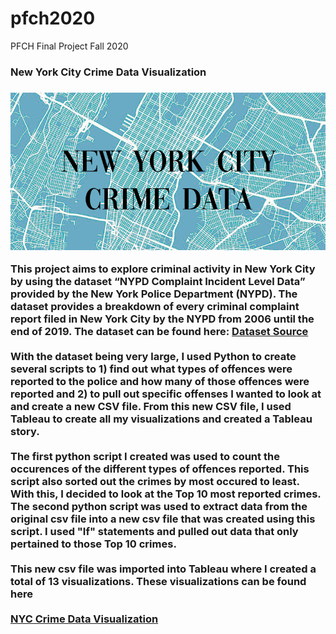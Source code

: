 # pfch2020
PFCH Final Project Fall 2020
<h3>New York City Crime Data Visualization<h3>

 <img src="NYC header image.jpg"/>
 
<p>This project aims to explore criminal activity in New York City by using the dataset “NYPD Complaint Incident Level Data” provided by the New York Police Department (NYPD). The dataset provides a breakdown of every criminal complaint report filed in New York City by the NYPD from 2006 until the end of 2019. The dataset can be found here: <a href="https://data.cityofnewyork.us/Public-Safety/NYPD-Complaint-Data-Historic/qgea-i56i">Dataset Source</a>
<br><br> With the dataset being very large, I used Python to create several scripts to 1) find out what types of offences were reported to the police and how many of those offences were reported and 2) to pull out specific offenses I wanted to look at and create a new CSV file. From this new CSV file, I used Tableau to create all my visualizations and created a Tableau story. <br><br> The first python script I created was used to count the occurences of the different types of offences reported. This script also sorted out the crimes by most occured to least. With this, I decided to look at the Top 10 most reported crimes. The second python script was used to extract data from the original csv file into a new csv file that was created using this script. I used "If" statements and pulled out data that only pertained to those Top 10 crimes. <br><br> This new csv file was imported into Tableau where I created a total of 13 visualizations. These visualizations can be found here <br><br><a href="https://public.tableau.com/views/NYCCrimeDataVisualization/CRIMEVISUALIZATIONFINAL?:language=en&:display_count=y&:origin=viz_share_link">NYC Crime Data Visualization</a></p>

